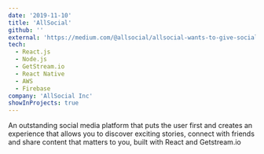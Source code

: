```yaml
---
date: '2019-11-10'
title: 'AllSocial'
github: ''
external: 'https://medium.com/@allsocial/allsocial-wants-to-give-social-media-control-back-to-the-user-d72b9b19c710'
tech:
  - React.js
  - Node.js
  - GetStream.io
  - React Native
  - AWS
  - Firebase
company: 'AllSocial Inc'
showInProjects: true
---
```


An outstanding social media platform that puts the user first and creates an experience that allows you to discover exciting stories, connect with friends and share content that matters to you, built with React and Getstream.io
